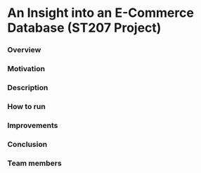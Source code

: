 # An Insight into an E-Commerce Database (ST207 Project)
### Overview

### Motivation

### Description

### How to run

### Improvements

### Conclusion

### Team members
